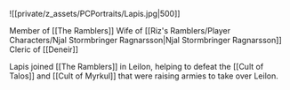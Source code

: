 ![[private/z_assets/PCPortraits/Lapis.jpg|500]]

Member of [[The Ramblers]]
Wife of [[Riz's Ramblers/Player Characters/Njal Stormbringer Ragnarsson|Njal Stormbringer Ragnarsson]]
Cleric of [[Deneir]]

Lapis joined [[The Ramblers]] in Leilon, helping to defeat the [[Cult of Talos]] and [[Cult of Myrkul]] that were raising armies to take over Leilon. 